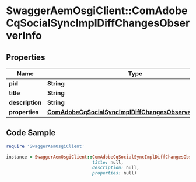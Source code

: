 # SwaggerAemOsgiClient::ComAdobeCqSocialSyncImplDiffChangesObserverInfo

## Properties

Name | Type | Description | Notes
------------ | ------------- | ------------- | -------------
**pid** | **String** |  | [optional] 
**title** | **String** |  | [optional] 
**description** | **String** |  | [optional] 
**properties** | [**ComAdobeCqSocialSyncImplDiffChangesObserverProperties**](ComAdobeCqSocialSyncImplDiffChangesObserverProperties.md) |  | [optional] 

## Code Sample

```ruby
require 'SwaggerAemOsgiClient'

instance = SwaggerAemOsgiClient::ComAdobeCqSocialSyncImplDiffChangesObserverInfo.new(pid: null,
                                 title: null,
                                 description: null,
                                 properties: null)
```


